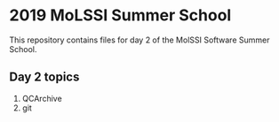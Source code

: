 # 2019 MoLSSI Summer School

This repository contains files for day 2 of the MolSSI Software Summer School. 

## Day 2 topics
1. QCArchive
2. git

